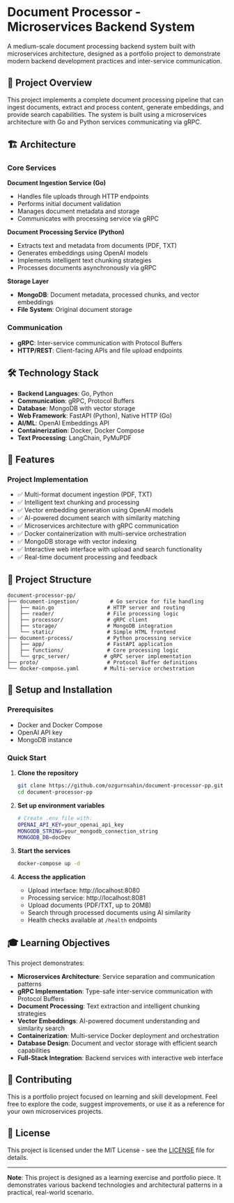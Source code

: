 # Document Processor - Microservices Backend System

A medium-scale document processing backend system built with microservices architecture, designed as a portfolio project to demonstrate modern backend development practices and inter-service communication.

## 🎯 Project Overview

This project implements a complete document processing pipeline that can ingest documents, extract and process content, generate embeddings, and provide search capabilities. The system is built using a microservices architecture with Go and Python services communicating via gRPC.

## 🏗️ Architecture

### Core Services

**Document Ingestion Service (Go)**
- Handles file uploads through HTTP endpoints
- Performs initial document validation
- Manages document metadata and storage
- Communicates with processing service via gRPC

**Document Processing Service (Python)**
- Extracts text and metadata from documents (PDF, TXT)
- Generates embeddings using OpenAI models
- Implements intelligent text chunking strategies
- Processes documents asynchronously via gRPC

**Storage Layer**
- **MongoDB**: Document metadata, processed chunks, and vector embeddings
- **File System**: Original document storage

### Communication
- **gRPC**: Inter-service communication with Protocol Buffers
- **HTTP/REST**: Client-facing APIs and file upload endpoints

## 🛠️ Technology Stack

- **Backend Languages**: Go, Python
- **Communication**: gRPC, Protocol Buffers
- **Database**: MongoDB with vector storage
- **Web Framework**: FastAPI (Python), Native HTTP (Go)
- **AI/ML**: OpenAI Embeddings API
- **Containerization**: Docker, Docker Compose
- **Text Processing**: LangChain, PyMuPDF

## 🚀 Features

### Project Implementation
- ✅ Multi-format document ingestion (PDF, TXT)
- ✅ Intelligent text chunking and processing
- ✅ Vector embedding generation using OpenAI models
- ✅ AI-powered document search with similarity matching
- ✅ Microservices architecture with gRPC communication
- ✅ Docker containerization with multi-service orchestration
- ✅ MongoDB storage with vector indexing
- ✅ Interactive web interface with upload and search functionality
- ✅ Real-time document processing and feedback


## 📁 Project Structure

```
document-processor-pp/
├── document-ingestion/          # Go service for file handling
│   ├── main.go                 # HTTP server and routing
│   ├── reader/                 # File processing logic
│   ├── processor/              # gRPC client
│   ├── storage/                # MongoDB integration
│   └── static/                 # Simple HTML frontend
├── document-process/           # Python processing service
│   ├── app/                    # FastAPI application
│   ├── functions/              # Core processing logic
│   └── grpc_server/           # gRPC server implementation
├── proto/                      # Protocol Buffer definitions
└── docker-compose.yaml        # Multi-service orchestration
```

## 🔧 Setup and Installation

### Prerequisites
- Docker and Docker Compose
- OpenAI API key
- MongoDB instance

### Quick Start

1. **Clone the repository**
   ```bash
   git clone https://github.com/ozgurnsahin/document-processor-pp.git
   cd document-processor-pp
   ```

2. **Set up environment variables**
   ```bash
   # Create .env file with:
   OPENAI_API_KEY=your_openai_api_key
   MONGODB_STRING=your_mongodb_connection_string
   MONGODB_DB=docDev
   ```

3. **Start the services**
   ```bash
   docker-compose up -d
   ```

4. **Access the application**
   - Upload interface: http://localhost:8080
   - Processing service: http://localhost:8081
   - Upload documents (PDF/TXT, up to 20MB)
   - Search through processed documents using AI similarity
   - Health checks available at `/health` endpoints

## 🎓 Learning Objectives

This project demonstrates:
- **Microservices Architecture**: Service separation and communication patterns
- **gRPC Implementation**: Type-safe inter-service communication with Protocol Buffers
- **Document Processing**: Text extraction and intelligent chunking strategies
- **Vector Embeddings**: AI-powered document understanding and similarity search
- **Containerization**: Multi-service Docker deployment and orchestration
- **Database Design**: Document and vector storage with efficient search capabilities
- **Full-Stack Integration**: Backend services with interactive web interface


## 🤝 Contributing

This is a portfolio project focused on learning and skill development. Feel free to explore the code, suggest improvements, or use it as a reference for your own microservices projects.

## 📝 License

This project is licensed under the MIT License - see the [LICENSE](LICENSE) file for details.

---

**Note**: This project is designed as a learning exercise and portfolio piece. It demonstrates various backend technologies and architectural patterns in a practical, real-world scenario.
